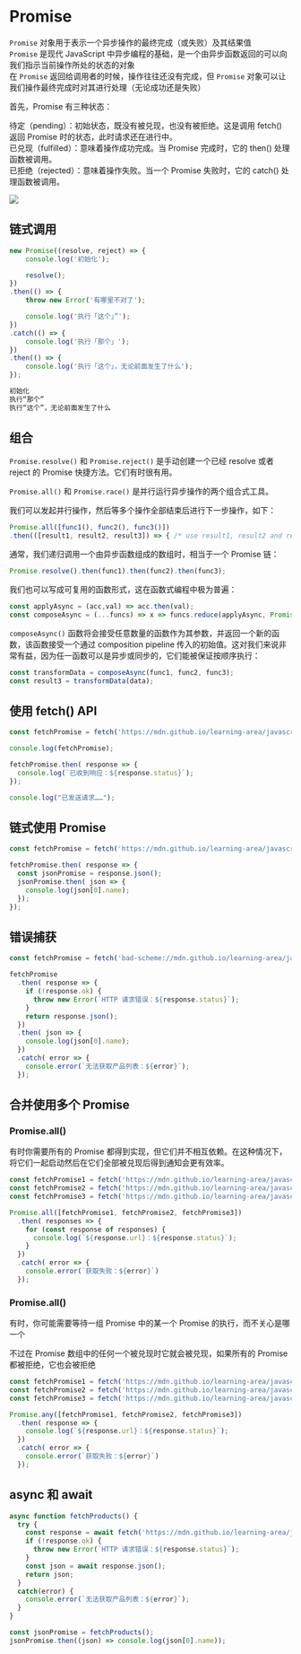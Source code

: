 # Promise
`Promise` 对象用于表示一个异步操作的最终完成（或失败）及其结果值  
`Promise` 是现代 JavaScript 中异步编程的基础，是一个由异步函数返回的可以向我们指示当前操作所处的状态的对象  
在 `Promise` 返回给调用者的时候，操作往往还没有完成，但 `Promise` 对象可以让我们操作最终完成时对其进行处理（无论成功还是失败）


首先，Promise 有三种状态：

待定（pending）：初始状态，既没有被兑现，也没有被拒绝。这是调用 fetch() 返回 Promise 时的状态，此时请求还在进行中。  
已兑现（fulfilled）：意味着操作成功完成。当 Promise 完成时，它的 then() 处理函数被调用。  
已拒绝（rejected）：意味着操作失败。当一个 Promise 失败时，它的 catch() 处理函数被调用。  

![](https://developer.mozilla.org/en-US/docs/Web/JavaScript/Reference/Global_Objects/Promise/promises.png)

## 链式调用
```js
new Promise((resolve, reject) => {
    console.log('初始化');

    resolve();
})
.then(() => {
    throw new Error('有哪里不对了');

    console.log('执行「这个」”');
})
.catch(() => {
    console.log('执行「那个」');
})
.then(() => {
    console.log('执行「这个」，无论前面发生了什么');
});
```
```bash
初始化
执行“那个”
执行“这个”，无论前面发生了什么
```

## 组合
`Promise.resolve()` 和 `Promise.reject()` 是手动创建一个已经 resolve 或者 reject 的 Promise 快捷方法。它们有时很有用。

`Promise.all()` 和 `Promise.race()` 是并行运行异步操作的两个组合式工具。

我们可以发起并行操作，然后等多个操作全部结束后进行下一步操作，如下：
```js
Promise.all([func1(), func2(), func3()])
.then(([result1, result2, result3]) => { /* use result1, result2 and result3 */ });
```
通常，我们递归调用一个由异步函数组成的数组时，相当于一个 Promise 链：
```js
Promise.resolve().then(func1).then(func2).then(func3);
```
我们也可以写成可复用的函数形式，这在函数式编程中极为普遍：
```js
const applyAsync = (acc,val) => acc.then(val);
const composeAsync = (...funcs) => x => funcs.reduce(applyAsync, Promise.resolve(x));
```
`composeAsync()` 函数将会接受任意数量的函数作为其参数，并返回一个新的函数，该函数接受一个通过 composition pipeline 传入的初始值。这对我们来说非常有益，因为任一函数可以是异步或同步的，它们能被保证按顺序执行：
```js
const transformData = composeAsync(func1, func2, func3);
const result3 = transformData(data);
```

## 使用 fetch() API
```js
const fetchPromise = fetch('https://mdn.github.io/learning-area/javascript/apis/fetching-data/can-store/products.json');

console.log(fetchPromise);

fetchPromise.then( response => {
  console.log(`已收到响应：${response.status}`);
});

console.log("已发送请求……");
```

## 链式使用 Promise
```js
const fetchPromise = fetch('https://mdn.github.io/learning-area/javascript/apis/fetching-data/can-store/products.json');

fetchPromise.then( response => {
  const jsonPromise = response.json();
  jsonPromise.then( json => {
    console.log(json[0].name);
  });
});
```

## 错误捕获
```js
const fetchPromise = fetch('bad-scheme://mdn.github.io/learning-area/javascript/apis/fetching-data/can-store/products.json');

fetchPromise
  .then( response => {
    if (!response.ok) {
      throw new Error(`HTTP 请求错误：${response.status}`);
    }
    return response.json();
  })
  .then( json => {
    console.log(json[0].name);
  })
  .catch( error => {
    console.error(`无法获取产品列表：${error}`);
  });
```

## 合并使用多个 Promise

### Promise.all()
有时你需要所有的 Promise 都得到实现，但它们并不相互依赖。在这种情况下，将它们一起启动然后在它们全部被兑现后得到通知会更有效率。
```js
const fetchPromise1 = fetch('https://mdn.github.io/learning-area/javascript/apis/fetching-data/can-store/products.json');
const fetchPromise2 = fetch('https://mdn.github.io/learning-area/javascript/apis/fetching-data/can-store/not-found');
const fetchPromise3 = fetch('https://mdn.github.io/learning-area/javascript/oojs/json/superheroes.json');

Promise.all([fetchPromise1, fetchPromise2, fetchPromise3])
  .then( responses => {
    for (const response of responses) {
      console.log(`${response.url}：${response.status}`);
    }
  })
  .catch( error => {
    console.error(`获取失败：${error}`)
  });
```

### Promise.all()
有时，你可能需要等待一组 Promise 中的某一个 Promise 的执行，而不关心是哪一个

不过在 Promise 数组中的任何一个被兑现时它就会被兑现，如果所有的 Promise 都被拒绝，它也会被拒绝

```js
const fetchPromise1 = fetch('https://mdn.github.io/learning-area/javascript/apis/fetching-data/can-store/products.json');
const fetchPromise2 = fetch('https://mdn.github.io/learning-area/javascript/apis/fetching-data/can-store/not-found');
const fetchPromise3 = fetch('https://mdn.github.io/learning-area/javascript/oojs/json/superheroes.json');

Promise.any([fetchPromise1, fetchPromise2, fetchPromise3])
  .then( response => {
    console.log(`${response.url}：${response.status}`);
  })
  .catch( error => {
    console.error(`获取失败：${error}`)
  });
```

## async 和 await
```js
async function fetchProducts() {
  try {
    const response = await fetch('https://mdn.github.io/learning-area/javascript/apis/fetching-data/can-store/products.json');
    if (!response.ok) {
      throw new Error(`HTTP 请求错误：${response.status}`);
    }
    const json = await response.json();
    return json;
  }
  catch(error) {
    console.error(`无法获取产品列表：${error}`);
  }
}

const jsonPromise = fetchProducts();
jsonPromise.then((json) => console.log(json[0].name));
```